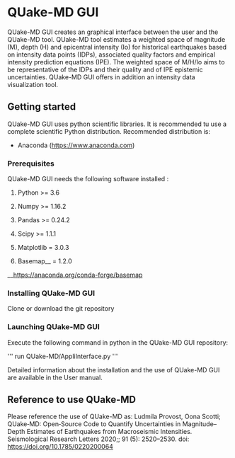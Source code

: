# QUake-MD GUI

QUake-MD GUI creates an graphical interface between the user and the QUake-MD tool. QUake-MD tool estimates a weighted space of magnitude (M), depth (H) and epicentral intensity (Io) for historical earthquakes based on intensity data points (IDPs), associated quality factors and empirical intensity prediction equations (IPE). The weighted space of M/H/Io aims to be representative of the IDPs and their quality and of IPE epistemic uncertainties.
QUake-MD GUI offers in addition an intensity data visualization tool.

## Getting started

QUake-MD GUI uses python scientific libraries. It is recommended tu use a complete scientific Python distribution.
Recommended distribution is:
  - Anaconda (https://www.anaconda.com)

### Prerequisites

QUake-MD GUI needs the following software installed :

1) Python >= 3.6

2) Numpy >= 1.16.2

3) Pandas >= 0.24.2

4) Scipy >= 1.1.1

5) Matplotlib = 3.0.3

6) Basemap__ = 1.2.0

__https://anaconda.org/conda-forge/basemap

### Installing QUake-MD GUI

Clone or download the git repository

### Launching QUake-MD GUI

Execute the following command in python in the QUake-MD GUI repository:

'''
run QUake-MD/AppliInterface.py
'''

Detailed information about the installation and the use of QUake-MD GUI are available in the User manual.

## Reference to use QUake-MD

Please reference the use of QUake-MD as: Ludmila Provost, Oona Scotti; QUake‐MD: Open‐Source Code to Quantify Uncertainties in Magnitude–Depth Estimates of Earthquakes from Macroseismic Intensities. Seismological Research Letters 2020;; 91 (5): 2520–2530. doi: https://doi.org/10.1785/0220200064



